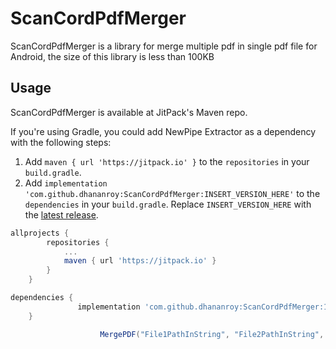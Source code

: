 # ScanCordPdfMerger

ScanCordPdfMerger is a library for merge multiple pdf in single pdf file for Android, the size of this library is less than 100KB
## Usage

ScanCordPdfMerger is available at JitPack's Maven repo.

If you're using Gradle, you could add NewPipe Extractor as a dependency with the following steps:

1. Add `maven { url 'https://jitpack.io' }` to the `repositories` in your `build.gradle`.
2. Add `implementation 'com.github.dhananroy:ScanCordPdfMerger:INSERT_VERSION_HERE'` to the `dependencies` in your `build.gradle`. Replace `INSERT_VERSION_HERE` with the [latest release](https://github.com/dhananroy/ScanCordPdfMerger/releases).

```groovy
allprojects {
		repositories {
			...
			maven { url 'https://jitpack.io' }
		}
	}
```
```groovy
dependencies {
	           implementation 'com.github.dhananroy:ScanCordPdfMerger:1.0'
	}
```

```groovy
                    MergePDF("File1PathInString", "File2PathInString", "FileOutPutPathInString", "OutPutFileName.pdf");	    
```
